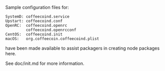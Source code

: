 Sample configuration files for:
```
SystemD: coffeecoind.service
Upstart: coffeecoind.conf
OpenRC:  coffeecoind.openrc
         coffeecoind.openrcconf
CentOS:  coffeecoind.init
macOS:   org.coffeecoin.coffeecoind.plist
```
have been made available to assist packagers in creating node packages here.

See doc/init.md for more information.
